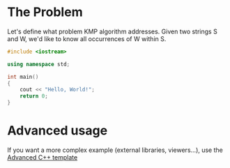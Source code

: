 # The Problem

Let's define what problem KMP algorithm addresses. Given two strings S and W, we'd like to know all occurrences of W within S.

```C++ runnable
#include <iostream>

using namespace std;

int main() 
{
    cout << "Hello, World!";
    return 0;
}
```

# Advanced usage

If you want a more complex example (external libraries, viewers...), use the [Advanced C++ template](https://tech.io/select-repo/598)
